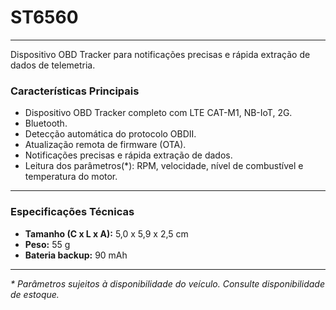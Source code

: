 # ST6560

---

Dispositivo OBD Tracker para notificações precisas e rápida extração de dados de telemetria.

### Características Principais

* Dispositivo OBD Tracker completo com LTE CAT-M1, NB-IoT, 2G.
* Bluetooth.
* Detecção automática do protocolo OBDII.
* Atualização remota de firmware (OTA).
* Notificações precisas e rápida extração de dados.
* Leitura dos parâmetros(*): RPM, velocidade, nível de combustível e temperatura do motor.

---

### Especificações Técnicas

* **Tamanho (C x L x A):** 5,0 x 5,9 x 2,5 cm
* **Peso:** 55 g
* **Bateria backup:** 90 mAh

---
*\* Parâmetros sujeitos à disponibilidade do veículo. Consulte disponibilidade de estoque.*

